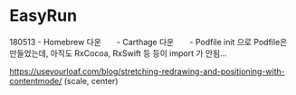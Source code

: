 # EasyRun
180513 - Homebrew 다운
       - Carthage 다운
       - Podfile init 으로 Podfile은 만들었는데, 아직도 RxCocoa, RxSwift 등 등이 import 가 안됨...

https://useyourloaf.com/blog/stretching-redrawing-and-positioning-with-contentmode/
(scale, center)
